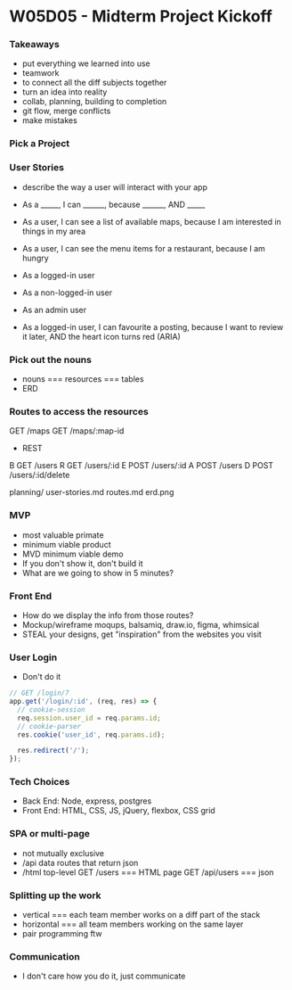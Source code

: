 # W05D05 - Midterm Project Kickoff

### Takeaways
* put everything we learned into use
* teamwork
* to connect all the diff subjects together
* turn an idea into reality
* collab, planning, building to completion
* git flow, merge conflicts
* make mistakes

### Pick a Project

### User Stories
* describe the way a user will interact with your app
* As a _____, I can ______, because ______, AND _____

* As a user, I can see a list of available maps, because I am interested in things in my area

* As a user, I can see the menu items for a restaurant, because I am hungry

* As a logged-in user
* As a non-logged-in user
* As an admin user

* As a logged-in user, I can favourite a posting, because I want to review it later, AND the heart icon turns red (ARIA)

### Pick out the nouns
* nouns === resources === tables
* ERD

### Routes to access the resources

GET /maps
GET /maps/:map-id

* REST

B  GET  /users
R  GET  /users/:id
E  POST /users/:id
A  POST /users
D  POST /users/:id/delete

planning/
user-stories.md
routes.md
erd.png

### MVP
* most valuable primate
* minimum viable product
* MVD minimum viable demo
* If you don't show it, don't build it
* What are we going to show in 5 minutes?

### Front End
* How do we display the info from those routes?
* Mockup/wireframe
moqups, balsamiq, draw.io, figma, whimsical
* STEAL your designs, get "inspiration" from the websites you visit

### User Login
* Don't do it

```js
// GET /login/7
app.get('/login/:id', (req, res) => {
  // cookie-session
  req.session.user_id = req.params.id;
  // cookie-parser
  res.cookie('user_id', req.params.id);

  res.redirect('/');
});
```

### Tech Choices
* Back End: Node, express, postgres
* Front End: HTML, CSS, JS, jQuery, flexbox, CSS grid

### SPA or multi-page
* not mutually exclusive
* /api data routes that return json
* /html top-level
GET /users === HTML page
GET /api/users === json

### Splitting up the work
* vertical === each team member works on a diff part of the stack
* horizontal === all team members working on the same layer
* pair programming ftw

### Communication
* I don't care how you do it, just communicate




